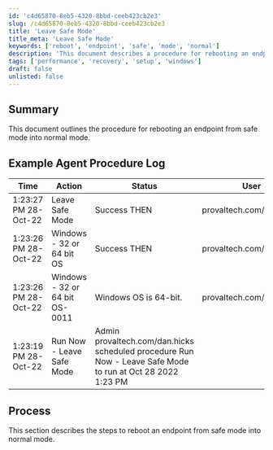 ```yaml
---
id: 'c4d65870-8eb5-4320-8bbd-ceeb423cb2e3'
slug: /c4d65870-8eb5-4320-8bbd-ceeb423cb2e3
title: 'Leave Safe Mode'
title_meta: 'Leave Safe Mode'
keywords: ['reboot', 'endpoint', 'safe', 'mode', 'normal']
description: 'This document describes a procedure for rebooting an endpoint from safe mode into normal mode, including example logs and process details.'
tags: ['performance', 'recovery', 'setup', 'windows']
draft: false
unlisted: false
---
```


## Summary

This document outlines the procedure for rebooting an endpoint from safe mode into normal mode.

## Example Agent Procedure Log

| Time                     | Action                               | Status                        | User                       |
|--------------------------|--------------------------------------|-------------------------------|----------------------------|
| 1:23:27 PM 28-Oct-22     | Leave Safe Mode                      | Success THEN                  | provaltech.com/dan.hicks   |
| 1:23:26 PM 28-Oct-22     | Windows - 32 or 64 bit OS           | Success THEN                  | provaltech.com/dan.hicks   |
| 1:23:26 PM 28-Oct-22     | Windows - 32 or 64 bit OS-0011      | Windows OS is 64-bit.        | provaltech.com/dan.hicks   |
| 1:23:19 PM 28-Oct-22     | Run Now - Leave Safe Mode           | Admin provaltech.com/dan.hicks scheduled procedure Run Now - Leave Safe Mode to run at Oct 28 2022 1:23 PM | 

## Process

This section describes the steps to reboot an endpoint from safe mode into normal mode.


